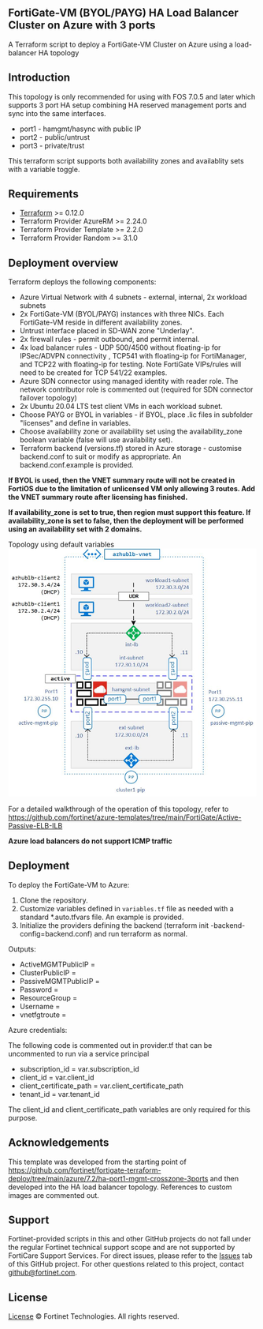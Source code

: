 ## FortiGate-VM (BYOL/PAYG) HA Load Balancer Cluster on Azure with 3 ports

A Terraform script to deploy a FortiGate-VM Cluster on Azure using a load-balancer HA topology

## Introduction
This topology is only recommended for using with FOS 7.0.5 and later which supports 3 port HA setup combining HA reserved management ports and sync into the same interfaces.
* port1 - hamgmt/hasync with public IP
* port2 - public/untrust
* port3 - private/trust

This terraform script supports both availability zones and availablity sets with a variable toggle.

## Requirements

* [Terraform](https://learn.hashicorp.com/terraform/getting-started/install.html) >= 0.12.0
* Terraform Provider AzureRM >= 2.24.0
* Terraform Provider Template >= 2.2.0
* Terraform Provider Random >= 3.1.0

## Deployment overview
Terraform deploys the following components:

* Azure Virtual Network with 4 subnets - external, internal, 2x workload subnets
* 2x FortiGate-VM (BYOL/PAYG) instances with three NICs.  Each FortiGate-VM reside in different availability zones.
* Untrust interface placed in SD-WAN zone "Underlay".
* 2x firewall rules - permit outbound, and permit internal.
* 4x load balancer rules - UDP 500/4500 without floating-ip for IPSec/ADVPN connectivity , TCP541 with floating-ip for FortiManager, and TCP22 with floating-ip for testing. Note FortiGate VIPs/rules will need to be created for TCP 541/22 examples. 
* Azure SDN connector using managed identity with reader role. The network contributor role is commented out (required for SDN connector failover topology)
* 2x Ubuntu 20.04 LTS test client VMs in each workload subnet.
* Choose PAYG or BYOL in variables - if BYOL, place .lic files in subfolder "licenses" and define in variables.
* Choose availability zone or availability set using the availability_zone boolean variable (false will use availability set).
* Terraform backend (versions.tf) stored in Azure storage - customise backend.conf to suit or modify as appropriate. An backend.conf.example is provided. 

**If BYOL is used, then the VNET summary route will not be created in FortiOS due to the limitation of unlicensed VM only allowing 3 routes. Add the VNET summary route after licensing has finished.**

**If availability_zone is set to true, then region must support this feature. If availability_zone is set to false, then the deployment will be performed using an availability set with 2 domains.**

Topology using default variables
![img](https://github.com/wintermute000/azure-fgt-lb-ha-crosszone-3port/blob/master/azure-fgt-lb-ha-crosszone-3port.jpg)

For a detailed walkthrough of the operation of this topology, refer to https://github.com/fortinet/azure-templates/tree/main/FortiGate/Active-Passive-ELB-ILB

**Azure load balancers do not support ICMP traffic**

## Deployment

To deploy the FortiGate-VM to Azure:
1. Clone the repository.
2. Customize variables defined in `variables.tf` file as needed with a standard *.auto.tfvars file. An example is provided.
3. Initialize the providers defining the backend (terraform init -backend-config=backend.conf) and run terraform as normal.

Outputs:

- ActiveMGMTPublicIP = <Active FGT Management Public IP>
- ClusterPublicIP = <Cluster Public IP>
- PassiveMGMTPublicIP = <Passive FGT Management Public IP>
- Password = <FGT Password>
- ResourceGroup = <Resource Group>
- Username = <FGT admin>
- vnetfgtroute = <vnet summary route>

Azure credentials:

The following code is commented out in provider.tf that can be uncommented to run via a service principal

- subscription_id = var.subscription_id
- client_id       = var.client_id
- client_certificate_path   = var.client_certificate_path
- tenant_id       = var.tenant_id

The client_id and client_certificate_path variables are only required for this purpose.

## Acknowledgements
This template was developed from the starting point of https://github.com/fortinet/fortigate-terraform-deploy/tree/main/azure/7.2/ha-port1-mgmt-crosszone-3ports and then developed into the HA load balancer topology.
References to custom images are commented out. 

## Support
Fortinet-provided scripts in this and other GitHub projects do not fall under the regular Fortinet technical support scope and are not supported by FortiCare Support Services.
For direct issues, please refer to the [Issues](https://github.com/fortinet/fortigate-terraform-deploy/issues) tab of this GitHub project.
For other questions related to this project, contact [github@fortinet.com](mailto:github@fortinet.com).

## License
[License](https://github.com/fortinet/fortigate-terraform-deploy/blob/master/LICENSE) © Fortinet Technologies. All rights reserved.
# 
